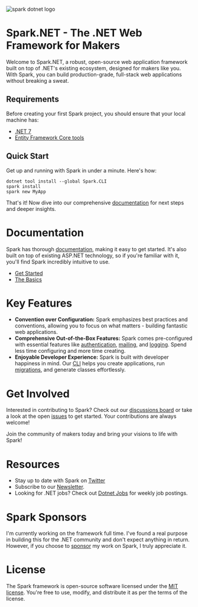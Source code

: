 ![spark dotnet logo](https://github.com/spark-dotnet/framework/assets/66449990/e8accdfe-7504-4999-b013-c7aa98031f2a)

# Spark.NET - The .NET Web Framework for Makers

Welcome to Spark.NET, a robust, open-source web application framework built on top of .NET's existing ecosystem, designed for makers like you. With Spark, you can build production-grade, full-stack web applications without breaking a sweat.

## Requirements
Before creating your first Spark project, you should ensure that your local machine has:
- [.NET 7](https://dotnet.microsoft.com/download)
- [Entity Framework Core tools](https://learn.microsoft.com/en-us/ef/core/cli/)

## Quick Start
Get up and running with Spark in under a minute. Here's how:

```
dotnet tool install --global Spark.CLI
spark install
spark new MyApp
```
That's it! Now dive into our comprehensive [documentation](https://spark-framework.net/docs/introduction/) for next steps and deeper insights.

# Documentation

Spark has thorough [documentation](https://spark-framework.net/docs/introduction/), making it easy to get started. It's also built on top of existing ASP.NET technology, so if you're familiar with it, you'll find Spark incredibly intuitive to use.
- [Get Started](https://spark-framework.net/docs/introduction/)
- [The Basics](https://spark-framework.net/docs/configuration/)

# Key Features

- **Convention over Configuration:** Spark emphasizes best practices and conventions, allowing you to focus on what matters - building fantastic web applications.
- **Comprehensive Out-of-the-Box Features:** Spark comes pre-configured with essential features like [authentication](https://spark-framework.net/docs/authentication/), [mailing](https://spark-framework.net/docs/mail/), and [logging](https://spark-framework.net/docs/logging/). Spend less time configuring and more time creating.
- **Enjoyable Developer Experience:** Spark is built with developer happiness in mind. Our [CLI](https://spark-framework.net/docs/spark-cli/) helps you create applications, run [migrations](https://spark-framework.net/docs/models-and-migrations/), and generate classes effortlessly.

# Get Involved

Interested in contributing to Spark? Check out our [discussions board](https://github.com/spark-dotnet/framework/discussions) or take a look at the open [issues](https://github.com/spark-dotnet/framework/issues) to get started. Your contributions are always welcome!

Join the community of makers today and bring your visions to life with Spark!

# Resources
- Stay up to date with Spark on [Twitter](https://twitter.com/wes_walke) 
- Subscribe to our [Newsletter](spark-framework.net/newsletter/).
- Looking for .NET jobs? Check out [Dotnet Jobs](https://dotnet-jobs.com/) for weekly job postings.

# Spark Sponsors
I'm currently working on the framework full time. I've found a real purpose in building this for the .NET community and don't expect anything in return. However, if you choose to [sponsor](https://github.com/sponsors/westonwalker#sponsors) my work on Spark, I truly appreciate it.

# License

The Spark framework is open-source software licensed under the [MIT license](https://en.wikipedia.org/wiki/MIT_License). You're free to use, modify, and distribute it as per the terms of the license.
